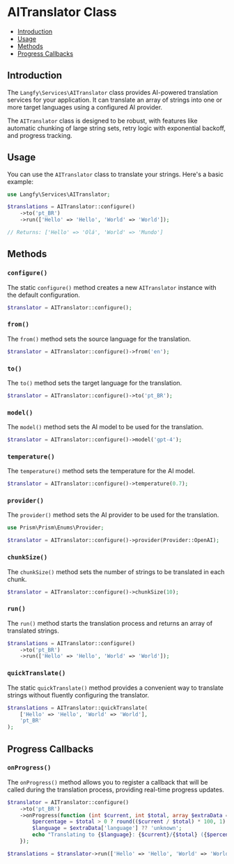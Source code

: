 # AITranslator Class

- [Introduction](#introduction)
- [Usage](#usage)
- [Methods](#methods)
- [Progress Callbacks](#progress-callbacks)

## Introduction

The `Langfy\Services\AITranslator` class provides AI-powered translation services for your application. It can translate an array of strings into one or more target languages using a configured AI provider.

The `AITranslator` class is designed to be robust, with features like automatic chunking of large string sets, retry logic with exponential backoff, and progress tracking.

## Usage

You can use the `AITranslator` class to translate your strings. Here's a basic example:

```php
use Langfy\Services\AITranslator;

$translations = AITranslator::configure()
    ->to('pt_BR')
    ->run(['Hello' => 'Hello', 'World' => 'World']);

// Returns: ['Hello' => 'Olá', 'World' => 'Mundo']
```

## Methods

### `configure()`

The static `configure()` method creates a new `AITranslator` instance with the default configuration.

```php
$translator = AITranslator::configure();
```

### `from()`

The `from()` method sets the source language for the translation.

```php
$translator = AITranslator::configure()->from('en');
```

### `to()`

The `to()` method sets the target language for the translation.

```php
$translator = AITranslator::configure()->to('pt_BR');
```

### `model()`

The `model()` method sets the AI model to be used for the translation.

```php
$translator = AITranslator::configure()->model('gpt-4');
```

### `temperature()`

The `temperature()` method sets the temperature for the AI model.

```php
$translator = AITranslator::configure()->temperature(0.7);
```

### `provider()`

The `provider()` method sets the AI provider to be used for the translation.

```php
use Prism\Prism\Enums\Provider;

$translator = AITranslator::configure()->provider(Provider::OpenAI);
```

### `chunkSize()`

The `chunkSize()` method sets the number of strings to be translated in each chunk.

```php
$translator = AITranslator::configure()->chunkSize(10);
```

### `run()`

The `run()` method starts the translation process and returns an array of translated strings.

```php
$translations = AITranslator::configure()
    ->to('pt_BR')
    ->run(['Hello' => 'Hello', 'World' => 'World']);
```

### `quickTranslate()`

The static `quickTranslate()` method provides a convenient way to translate strings without fluently configuring the translator.

```php
$translations = AITranslator::quickTranslate(
    ['Hello' => 'Hello', 'World' => 'World'],
    'pt_BR'
);
```

## Progress Callbacks

### `onProgress()`

The `onProgress()` method allows you to register a callback that will be called during the translation process, providing real-time progress updates.

```php
$translator = AITranslator::configure()
    ->to('pt_BR')
    ->onProgress(function (int $current, int $total, array $extraData = []) {
        $percentage = $total > 0 ? round(($current / $total) * 100, 1) : 0;
        $language = $extraData['language'] ?? 'unknown';
        echo "Translating to {$language}: {$current}/{$total} ({$percentage}%)\n";
    });

$translations = $translator->run(['Hello' => 'Hello', 'World' => 'World']);
```